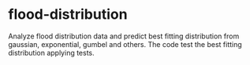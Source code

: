 # flood-distribution

Analyze flood distribution data and predict best fitting distribution from gaussian, exponential, gumbel and others. The code test the best fitting distribution applying tests. 
